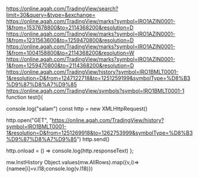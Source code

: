 https://online.agah.com/TradingView/search?limit=30&query=&type=&exchange=
https://online.agah.com/TradingView/marks?symbol=IRO1AZIN0001-1&from=1537678800&to=2114368200&resolution=D
https://online.agah.com/TradingView/marks?symbol=IRO1AZIN0001-1&from=1231563600&to=1259470800&resolution=D
https://online.agah.com/TradingView/marks?symbol=IRO1AZIN0001-1&from=1004158800&to=2114368200&resolution=W
https://online.agah.com/TradingView/marks?symbol=IRO1AZIN0001-1&from=1259470800&to=2114368200&resolution=D
https://online.agah.com/TradingView/history?symbol=IRO1BMLT0001-1&resolution=D&from=1247122718&to=1251259199&symbolType=%D8%B3%D9%87%D8%A7%D9%85
https://online.agah.com/TradingView/symbols?symbol=IRO1BMLT0001-1
function test(){
    
console.log("salam")
const http = new XMLHttpRequest()

http.open("GET", "https://online.agah.com/TradingView/history?symbol=IRO1BMLT0001-1&resolution=D&from=1251269918&to=1262753999&symbolType=%D8%B3%D9%87%D8%A7%D9%85")
http.send()

http.onload = () => console.log(http.responseText)
};

mw.InstHistory
Object.values(mw.AllRows).map((v,i)=>{namee[i]=v.l18;console.log(v.l18)})

